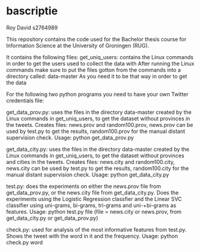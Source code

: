 # bascriptie
Roy David
s2764989

This repository contains the code used for the Bachelor thesis course for Information Science at the University of Groningen (RUG).

It contains the following files:
get_uniq_users: contains the Linux commands in order to get the users used to collect the data with
After running the Linux commands make sure to put the files gotton from the commands into a directory called:
data-master
As you need it to be that way in order to get the data

For the following two python programs you need to have your own Twitter credentials file:

get_data_prov.py: uses the files in the directory data-master created by the Linux commands in get_uniq_users, to get the dataset without provinces in the tweets. Creates files: news.prov and random100.prov, news.prov can be used by test.py to get the results, random100.prov for the manual distant supervision check. Usage: python get_data_prov.py

get_data_city.py: uses the files in the directory data-master created by the Linux commands in get_uniq_users, to get the dataset without provinces and cities in the tweets. Creates files: news.city and random100.city, news.city can be used by test.py to get the results, random100.city for the manual distant supervision check. Usage: python get_data_city.py

test.py: does the experiments on either the news.prov file from get_data_prov.py, or the news.city file from get_data_city.py. Does the experiments using the Logistic Regression classfier and the Linear SVC classifier using uni-grams, bi-grams, tri-grams and uni-+bi-grams as features. Usage: python test.py file (file = news.city or news.prov, from get_data_city.py or get_data_prov.py)

check.py: used for analysis of the most informative features from test.py. Shows the tweet with the word in it and the frequency. Usage: python check.py word
